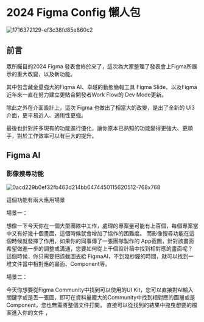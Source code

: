 # 2024 Figma Config 懶人包

![1716372129-ef3c38fd85e860c2](https://github.com/CAFECA-IO/KnowledgeManagement/assets/98379087/83c02c81-b7fd-4a56-9996-72e3fbe00aa6)

## 前言
眾所矚目的2024 Figma 發表會終於來了，這次為大家整理了發表會上Figma所展示的重大改變，以及新功能。

其中包含藏金量強大的Figma AI、卓越的動態簡報工具 Figma Slide、以及Figma近年來一直在努力建立更貼合開發者Work Flow的 Dev Mode更新。

除此之外在介面設計上，這次 Figma 也做出了相當大的改變，是出了全新的 UI3 介面，更平易近人、適用性更強。

最後也針對許多現有的功能進行優化，讓你原本已熟知的功能變得更強大、更順手，對於工作效率可以有巨大的提升。



## Figma AI

### 影像搜尋功能
![0acd229b0ef32fb463d214bb6474450115620512-768x768](https://github.com/CAFECA-IO/KnowledgeManagement/assets/98379087/f2c1834f-6a70-43ec-b648-afa6f96b30d1)

這個功能有兩大應用場景

場景一：

想像一下今天你在一個大型團隊中工作，處理的專案量可能有上百個，每個專案當中又有好幾十個畫面，這個時候就會增加了協作的困難度。
而影像搜尋功能在這個時候就發揮了作用，如果你的同事傳了一張團隊製作的 App截圖，針對該畫面希望做進一步的調整或溝通，您要如何從上千個設計稿中找到相對應的畫面呢？
這個時候，你只需要把該截圖丟給 FigmaAI，不到幾秒鐘的時間，就可以找到一堆文件當中相對應的畫面、Component等。

場景二：

今天你想要從Figma Community中找到可以使用的UI Kit，您可以直接對AI輸入關鍵字或是丟一張圖，即可在資料量龐大的Community中找到相對應的圖層或是Component，您也無需將整個文件打開，
直接可以從找到的結果中拖曳想要的檔案進入你的文件
，
